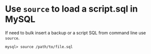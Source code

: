 # Use `source` to load a script.sql in MySQL

If need to bulk insert a backup or a script SQL from command line use
`source`.

```
mysql> source /path/to/file.sql
```
